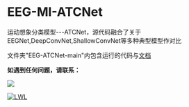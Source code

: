 # EEG-MI-ATCNet
运动想象分类模型---ATCNet，源代码融合了关于EEGNet,DeepConvNet,ShallowConvNet等多种典型模型作对比

文件夹"EEG-ATCNet-main"内包含运行的代码与[文档]([https://github.com/lwlBCI/ER-4D-CRNN/blob/main/4D-CRNN/4D-CRNN.md](https://github.com/lwlBCI/EEG-MI-ATCNet/blob/main/EEG-ATCNet-main/EEG-MI-ATCNet.md))

**如遇到任何问题，请联系：**

[![](https://img.shields.io/badge/163邮箱-D14836?style=for-the-badge&logo=gmail&logoColor=white)](https://i.postimg.cc/g0gM3hH3/1111.png)

[![LWL](https://img.shields.io/badge/RusswestDG-07c160?style=for-the-badge&logo=wechat&logoColor=white)](https://i.postimg.cc/LXcg7zBX/mmexport1674648171838.jpg)
